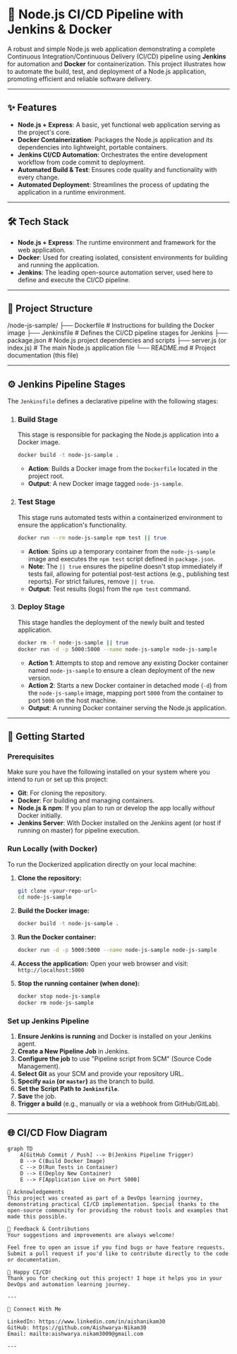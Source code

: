 # 🚀 Node.js CI/CD Pipeline with Jenkins & Docker

A robust and simple Node.js web application demonstrating a complete Continuous Integration/Continuous Delivery (CI/CD) pipeline using **Jenkins** for automation and **Docker** for containerization. This project illustrates how to automate the build, test, and deployment of a Node.js application, promoting efficient and reliable software delivery.

---

## ✨ Features

* **Node.js + Express**: A basic, yet functional web application serving as the project's core.
* **Docker Containerization**: Packages the Node.js application and its dependencies into lightweight, portable containers.
* **Jenkins CI/CD Automation**: Orchestrates the entire development workflow from code commit to deployment.
* **Automated Build & Test**: Ensures code quality and functionality with every change.
* **Automated Deployment**: Streamlines the process of updating the application in a runtime environment.

---

## 🛠 Tech Stack

* **Node.js + Express**: The runtime environment and framework for the web application.
* **Docker**: Used for creating isolated, consistent environments for building and running the application.
* **Jenkins**: The leading open-source automation server, used here to define and execute the CI/CD pipeline.

---

## 📂 Project Structure
/node-js-sample/
├── Dockerfile              # Instructions for building the Docker image
├── Jenkinsfile             # Defines the CI/CD pipeline stages for Jenkins
├── package.json            # Node.js project dependencies and scripts
├── server.js (or index.js) # The main Node.js application file
└── README.md               # Project documentation (this file)

---

## ⚙ Jenkins Pipeline Stages

The `Jenkinsfile` defines a declarative pipeline with the following stages:

1.  ### **Build Stage**
    This stage is responsible for packaging the Node.js application into a Docker image.
    ```bash
    docker build -t node-js-sample .
    ```
    * **Action**: Builds a Docker image from the `Dockerfile` located in the project root.
    * **Output**: A new Docker image tagged `node-js-sample`.

2.  ### **Test Stage**
    This stage runs automated tests within a containerized environment to ensure the application's functionality.
    ```bash
    docker run --rm node-js-sample npm test || true
    ```
    * **Action**: Spins up a temporary container from the `node-js-sample` image and executes the `npm test` script defined in `package.json`.
    * **Note**: The `|| true` ensures the pipeline doesn't stop immediately if tests fail, allowing for potential post-test actions (e.g., publishing test reports). For strict failures, remove `|| true`.
    * **Output**: Test results (logs) from the `npm test` command.

3.  ### **Deploy Stage**
    This stage handles the deployment of the newly built and tested application.
    ```bash
    docker rm -f node-js-sample || true
    docker run -d -p 5000:5000 --name node-js-sample node-js-sample
    ```
    * **Action 1**: Attempts to stop and remove any existing Docker container named `node-js-sample` to ensure a clean deployment of the new version.
    * **Action 2**: Starts a new Docker container in detached mode (`-d`) from the `node-js-sample` image, mapping port `5000` from the container to port `5000` on the host machine.
    * **Output**: A running Docker container serving the Node.js application.

---

## 🚀 Getting Started

### Prerequisites

Make sure you have the following installed on your system where you intend to run or set up this project:

* **Git**: For cloning the repository.
* **Docker**: For building and managing containers.
* **Node.js & npm**: If you plan to run or develop the app locally *without* Docker initially.
* **Jenkins Server**: With Docker installed on the Jenkins agent (or host if running on master) for pipeline execution.

### Run Locally (with Docker)

To run the Dockerized application directly on your local machine:

1.  **Clone the repository:**
    ```bash
    git clone <your-repo-url>
    cd node-js-sample
    ```
2.  **Build the Docker image:**
    ```bash
    docker build -t node-js-sample .
    ```
3.  **Run the Docker container:**
    ```bash
    docker run -d -p 5000:5000 --name node-js-sample node-js-sample
    ```
4.  **Access the application:**
    Open your web browser and visit: `http://localhost:5000`

5.  **Stop the running container (when done):**
    ```bash
    docker stop node-js-sample
    docker rm node-js-sample
    ```

### Set up Jenkins Pipeline

1.  **Ensure Jenkins is running** and Docker is installed on your Jenkins agent.
2.  **Create a New Pipeline Job** in Jenkins.
3.  **Configure the job** to use "Pipeline script from SCM" (Source Code Management).
4.  **Select Git** as your SCM and provide your repository URL.
5.  **Specify `main` (or `master`)** as the branch to build.
6.  **Set the Script Path to `Jenkinsfile`**.
7.  **Save** the job.
8.  **Trigger a build** (e.g., manually or via a webhook from GitHub/GitLab).

---

## 🌐 CI/CD Flow Diagram

```mermaid
graph TD
    A[GitHub Commit / Push] --> B(Jenkins Pipeline Trigger)
    B --> C(Build Docker Image)
    C --> D(Run Tests in Container)
    D --> E(Deploy New Container)
    E --> F[Application Live on Port 5000]

🙏 Acknowledgements
This project was created as part of a DevOps learning journey, demonstrating practical CI/CD implementation. Special thanks to the open-source community for providing the robust tools and examples that made this possible.

💬 Feedback & Contributions
Your suggestions and improvements are always welcome!

Feel free to open an issue if you find bugs or have feature requests.
Submit a pull request if you'd like to contribute directly to the code or documentation.

🚀 Happy CI/CD!
Thank you for checking out this project! I hope it helps you in your DevOps and automation learning journey.

---

🤝 Connect With Me

LinkedIn: https://www.linkedin.com/in/aishanikam30
GitHub: https://github.com/Aishwarya-Nikam30
Email: mailto:aishwarya.nikam3009@gmail.com

---
